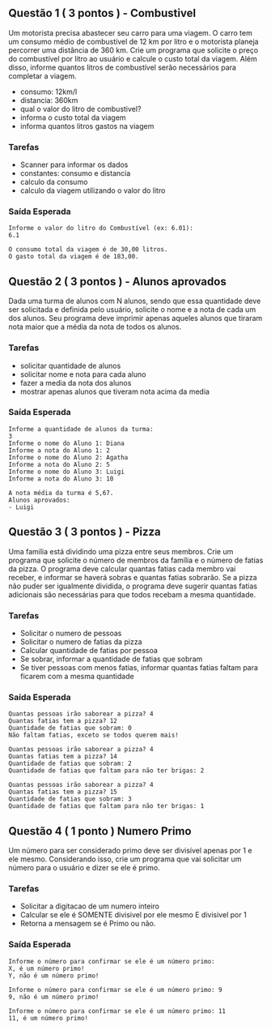 ## Questão 1 ( 3 pontos ) - Combustivel

Um motorista precisa abastecer seu carro para uma viagem. O carro tem um consumo médio de combustível de 12 km por litro e o motorista planeja percorrer uma distância de 360 km. Crie um programa que solicite o preço do combustível por litro ao usuário e calcule o custo total da viagem. Além disso, informe quantos litros de combustível serão necessários para completar a viagem.

- consumo: 12km/l
- distancia: 360km
- qual o valor do litro de combustivel?
- informa o custo total da viagem
- informa quantos litros gastos na viagem


### Tarefas
- Scanner para informar os dados
- constantes: consumo e distancia
- calculo da consumo
- calculo da viagem utilizando o valor do litro


### Saída Esperada
```
Informe o valor do litro do Combustível (ex: 6.01):
6.1

O consumo total da viagem é de 30,00 litros.
O gasto total da viagem é de 183,00.
```

## Questão 2 ( 3 pontos ) - Alunos aprovados

Dada uma turma de alunos com N alunos, sendo que essa quantidade deve ser solicitada e definida pelo usuário, solicite o nome e a nota de cada um dos alunos. Seu programa deve imprimir apenas aqueles alunos que tiraram nota maior que a média da nota de todos os alunos.

### Tarefas
- solicitar quantidade de alunos
- solicitar nome e nota para cada aluno
- fazer a media da nota dos alunos
- mostrar apenas alunos que tiveram nota acima da media

### Saída Esperada
```
Informe a quantidade de alunos da turma:
3
Informe o nome do Aluno 1: Diana
Informe a nota do Aluno 1: 2
Informe o nome do Aluno 2: Agatha
Informe a nota do Aluno 2: 5
Informe o nome do Aluno 3: Luigi
Informe a nota do Aluno 3: 10

A nota média da turma é 5,67.
Alunos aprovados:
- Luigi
```

## Questão 3 ( 3 pontos ) - Pizza

Uma família está dividindo uma pizza entre seus membros. Crie um programa que solicite o número de membros da família e o número de fatias da pizza. O programa deve calcular quantas fatias cada membro vai receber, e informar se haverá sobras e quantas fatias sobrarão. Se a pizza não puder ser igualmente dividida, o programa deve sugerir quantas fatias adicionais são necessárias para que todos recebam a mesma quantidade.

### Tarefas
- Solicitar o numero de pessoas
- Solicitar o numero de fatias da pizza
- Calcular quantidade de fatias por pessoa
- Se sobrar, informar a quantidade de fatias que sobram
- Se tiver pessoas com menos fatias, informar quantas fatias faltam para ficarem com a mesma quantidade

### Saída Esperada
```
Quantas pessoas irão saborear a pizza? 4
Quantas fatias tem a pizza? 12
Quantidade de fatias que sobram: 0
Não faltam fatias, exceto se todos querem mais!

Quantas pessoas irão saborear a pizza? 4
Quantas fatias tem a pizza? 14
Quantidade de fatias que sobram: 2
Quantidade de fatias que faltam para não ter brigas: 2

Quantas pessoas irão saborear a pizza? 4
Quantas fatias tem a pizza? 15
Quantidade de fatias que sobram: 3
Quantidade de fatias que faltam para não ter brigas: 1
```

## Questão 4 ( 1 ponto ) Numero Primo

Um número para ser considerado primo deve ser divisível apenas por 1 e ele mesmo. Considerando isso, crie um programa que vai solicitar um número para o usuário e dizer se ele é primo.

### Tarefas
- Solicitar a digitacao de um numero inteiro
- Calcular se ele é SOMENTE divisivel por ele mesmo E divisivel por 1
- Retorna a mensagem se é Primo ou não.

### Saída Esperada

```
Informe o número para confirmar se ele é um número primo:
X, é um número primo!
Y, não é um número primo!

Informe o número para confirmar se ele é um número primo: 9
9, não é um número primo!

Informe o número para confirmar se ele é um número primo: 11
11, é um número primo!
```